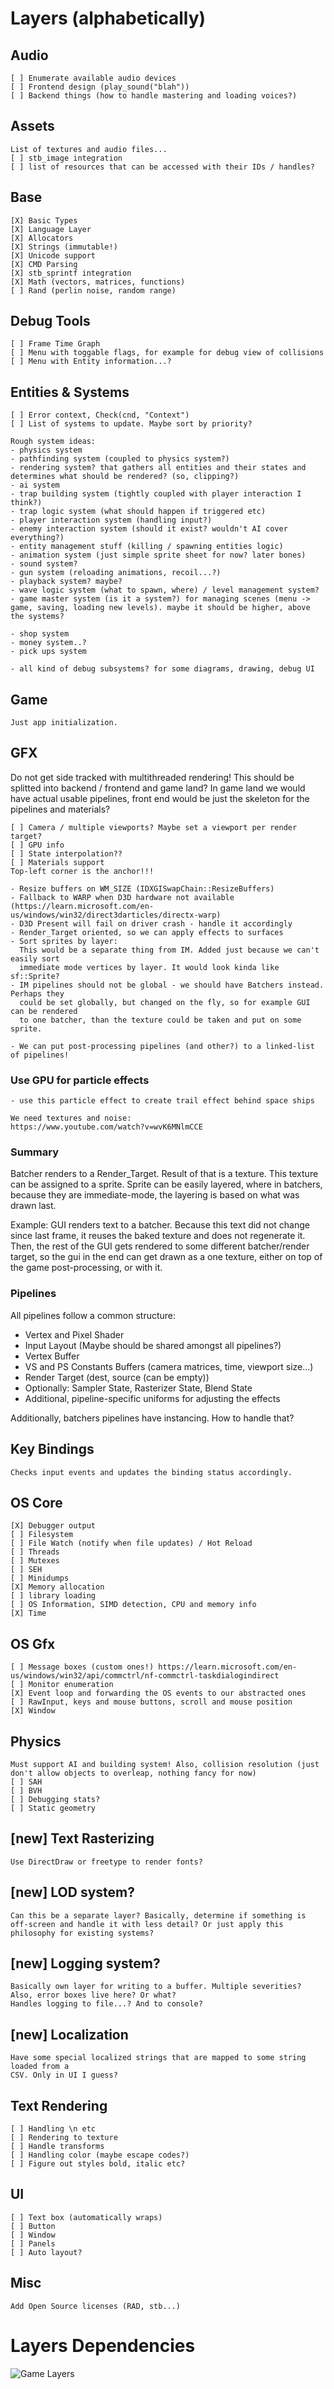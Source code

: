 # Layers (alphabetically)
  ## Audio
    [ ] Enumerate available audio devices
    [ ] Frontend design (play_sound("blah"))
    [ ] Backend things (how to handle mastering and loading voices?)

  ## Assets
    List of textures and audio files...
    [ ] stb_image integration
    [ ] list of resources that can be accessed with their IDs / handles?

  ## Base
    [X] Basic Types
    [X] Language Layer
    [X] Allocators
    [X] Strings (immutable!)
    [X] Unicode support
    [X] CMD Parsing
    [X] stb_sprintf integration
    [X] Math (vectors, matrices, functions)
    [ ] Rand (perlin noise, random range)

  ## Debug Tools
    [ ] Frame Time Graph
    [ ] Menu with toggable flags, for example for debug view of collisions
    [ ] Menu with Entity information...?


  ## Entities & Systems
    [ ] Error context, Check(cnd, "Context")
    [ ] List of systems to update. Maybe sort by priority?

    Rough system ideas:
    - physics system
    - pathfinding system (coupled to physics system?)
    - rendering system? that gathers all entities and their states and determines what should be rendered? (so, clipping?)
    - ai system
    - trap building system (tightly coupled with player interaction I think?)
    - trap logic system (what should happen if triggered etc)
    - player interaction system (handling input?)
    - enemy interaction system (should it exist? wouldn't AI cover everything?)
    - entity management stuff (killing / spawning entities logic)
    - animation system (just simple sprite sheet for now? later bones)
    - sound system?
    - gun system (reloading animations, recoil...?)
    - playback system? maybe?
    - wave logic system (what to spawn, where) / level management system?
    - game master system (is it a system?) for managing scenes (menu -> game, saving, loading new levels). maybe it should be higher, above the systems?
    
    - shop system
    - money system..?
    - pick ups system

    - all kind of debug subsystems? for some diagrams, drawing, debug UI

  ## Game
    Just app initialization.

  ## GFX
  Do not get side tracked with multithreaded rendering!
  This should be splitted into backend / frontend and game land?
  In game land we would have actual usable pipelines, front end
  would be just the skeleton for the pipelines and materials?

    [ ] Camera / multiple viewports? Maybe set a viewport per render target?
    [ ] GPU info
    [ ] State interpolation??
    [ ] Materials support
    Top-left corner is the anchor!!!

    - Resize buffers on WM_SIZE (IDXGISwapChain::ResizeBuffers)
    - Fallback to WARP when D3D hardware not available (https://learn.microsoft.com/en-us/windows/win32/direct3darticles/directx-warp)
    - D3D Present will fail on driver crash - handle it accordingly
    - Render_Target oriented, so we can apply effects to surfaces
    - Sort sprites by layer:
      This would be a separate thing from IM. Added just because we can't easily sort
      immediate mode vertices by layer. It would look kinda like sf::Sprite?
    - IM pipelines should not be global - we should have Batchers instead. Perhaps they
      could be set globally, but changed on the fly, so for example GUI can be rendered
      to one batcher, than the texture could be taken and put on some sprite.

    - We can put post-processing pipelines (and other?) to a linked-list of pipelines!

  ### Use GPU for particle effects
    - use this particle effect to create trail effect behind space ships

    We need textures and noise:
    https://www.youtube.com/watch?v=wvK6MNlmCCE

  ### Summary
  Batcher renders to a Render_Target. Result of that is a texture.
  This texture can be assigned to a sprite. Sprite can be easily layered, where
  in batchers, because they are immediate-mode, the layering is based on what was
  drawn last.

  Example:
  GUI renders text to a batcher. Because this text did not change since last frame,
  it reuses the baked texture and does not regenerate it.
  Then, the rest of the GUI gets rendered to some different batcher/render target, so
  the gui in the end can get drawn as a one texture, either on top of the game
  post-processing, or with it.

  ### Pipelines
  All pipelines follow a common structure:
  - Vertex and Pixel Shader
  - Input Layout (Maybe should be shared amongst all pipelines?)
  - Vertex Buffer
  - VS and PS Constants Buffers (camera matrices, time, viewport size...)
  - Render Target (dest, source (can be empty))
  - Optionally: Sampler State, Rasterizer State, Blend State
  - Additional, pipeline-specific uniforms for adjusting the effects

  Additionally, batchers pipelines have instancing. How to handle that?

  ## Key Bindings
    Checks input events and updates the binding status accordingly.

  ## OS Core
    [X] Debugger output
    [ ] Filesystem 
    [ ] File Watch (notify when file updates) / Hot Reload
    [ ] Threads
    [ ] Mutexes
    [ ] SEH
    [ ] Minidumps
    [X] Memory allocation
    [ ] library loading
    [ ] OS Information, SIMD detection, CPU and memory info
    [X] Time

  ## OS Gfx
    [ ] Message boxes (custom ones!) https://learn.microsoft.com/en-us/windows/win32/api/commctrl/nf-commctrl-taskdialogindirect
    [ ] Monitor enumeration
    [X] Event loop and forwarding the OS events to our abstracted ones
    [ ] RawInput, keys and mouse buttons, scroll and mouse position
    [X] Window

  ## Physics 
    Must support AI and building system! Also, collision resolution (just don't allow objects to overleap, nothing fancy for now)
    [ ] SAH
    [ ] BVH
    [ ] Debugging stats?
    [ ] Static geometry


  ## [new] Text Rasterizing
    Use DirectDraw or freetype to render fonts?

  ## [new] LOD system?
    Can this be a separate layer? Basically, determine if something is
    off-screen and handle it with less detail? Or just apply this philosophy for existing systems?

  ## [new] Logging system?
    Basically own layer for writing to a buffer. Multiple severities? Also, error boxes live here? Or what? 
    Handles logging to file...? And to console?

  ## [new] Localization
    Have some special localized strings that are mapped to some string loaded from a 
    CSV. Only in UI I guess?

  ## Text Rendering
    [ ] Handling \n etc
    [ ] Rendering to texture
    [ ] Handle transforms
    [ ] Handling color (maybe escape codes?)
    [ ] Figure out styles bold, italic etc?

  ## UI
    [ ] Text box (automatically wraps)
    [ ] Button
    [ ] Window
    [ ] Panels
    [ ] Auto layout?

  ## Misc
    Add Open Source licenses (RAD, stb...)

# Layers Dependencies

  ![Game Layers](game_layers_1.png)





